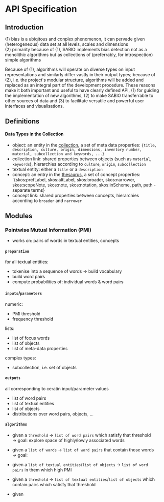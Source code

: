 # API Specification


## Introduction

(1) bias is a ubiqitous and conplex phenomenon, it can pervade given (heterogeneous) data set at all levels, scales and dimensions  
(2) primarity because of (1), SABIO implements bias detection not as a monolithic algorithms but as collections of (preferrably, for introspection) simple algorithms  

Because of (1), algorithms will operate on diverse types on input representations and similarly differ vastly in their output types; because of (2), i.e. the project's modular structure, algorithms will be added and replaced as an integral part of the development procedure. These reasons make it both important and useful to have clearly defined API, (1) for guiding the implementation of new algorithms, (2) to make SABIO transferrable to other sources of data and (3) to facilitate versatile and powerful user interfaces and visualisations.




## Definitions

#### Data Types in the Collection

 - object: an entity in the [collection](https://collectie.wereldculturen.nl), a set of meta data properties: `{title, description, culture, origin, dimensions, inventory number, material, subcollection and keywords, ...}`
 - collection link: shared properties between objects (such as `material`, `keywords`), hierarchies according to `culture`, `origin`, `subcollection` 
 - textual entity: either a `title` or a `description`
 - concept: an entry in the [thesaurus](https://collectie.wereldculturen.nl/thesaurus), a set of concept properties: `{skos:prefLabel, skos:altLabel, skos:broader, skos:narrower, skos:scopeNote, skos:note, skos:notation, skos:inScheme, path, path - separate terms}
 - concept link: shared properties between concepts, hierarchies according to `broader` and `narrower`





## Modules


### Pointwise Mutual Information (PMI)

 - works on: pairs of words in textual entities, concepts

#### `preparation`

 for all textual entities:
   - tokenise into a sequence of words -> build vocabulary
   - build word pairs
   - compute probabilities of: individual words & word pairs 

#### `inputs`/`parameters`

numeric:
 - PMI threshold
 - frequency threshold  

lists:
 - list of focus words
 - list of objects
 - list of meta-data properties
 
complex types:
 - subcollection, i.e. set of objects


 
#### `outputs`

all corresponding to ceratin input/parameter values

 - list of word pairs
 - list of textual entities
 - list of objects
 - distributions over word pairs, objects, ...


#### `algorithms`

 - given a `threshold` -> `list of word pairs` which satisfy that threshold  
   -> goal: explore space of highly/lowly associated words
 - given a `list of words` -> `list of word pairs` that contain those words  
   -> goal: 
 - given a `list of textual entities`/`list of objects` -> `list of word pairs` in them which high PMI

 - given a `threshold` -> `list of textual entities`/`list of objects` which contain pairs which satisfy that threshold
 - given 



 
 
 
 
 
